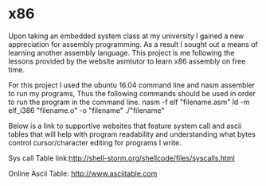 # x86
Upon taking an embedded system class at my university I gained a new appreciation for assembly programming. As a result I sought out a means of learning another assembly language. This project is me following the lessons provided by the website asmtutor to learn x86 assembly on free time.

For this project I used the ubuntu 16.04 command line and nasm assembler to run my programs, Thus the following commands should be used in order to run the program in the command line.
	nasm -f elf "filename.asm" 
	ld -m elf_i386 "filename.o" -o "filename"
	./"filename" 

Below is a link to supportive websites that feature system call and ascii tables that will help with program readability and understanding what bytes control cursor/character editing for programs I write.  

Sys call Table link:http://shell-storm.org/shellcode/files/syscalls.html

Online Ascii Table: http://www.asciitable.com

